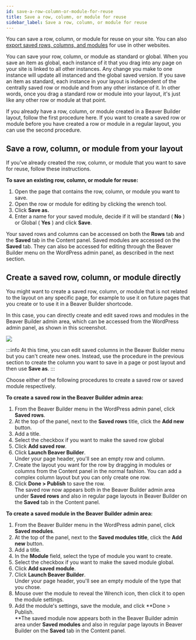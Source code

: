```yaml
---
id: save-a-row-column-or-module-for-reuse
title: Save a row, column, or module for reuse
sidebar_label: Save a row, column, or module for reuse
---
```


You can save a row, column, or module for reuse on your site. You can also
[export saved rows, columns, and modules](/beaver-builder/layouts/templates/export-import-content.md) for use in other websites.

You can save your row, column, or module as standard or global. When you save
an item as global, each instance of it that you drag into any page on your
site is linked to all other instances. Any change you make to one instance
will update all instanced and the global saved version. If you save an item as
standard, each instance in your layout is independent of the centrally saved
row or module and from any other instance of it. In other words, once you drag
a standard row or module into your layout, it's just like any other row or
module at that point.

If you already have a row, column, or module created in a Beaver Builder
layout, follow the first procedure here. If you want to create a saved row or
module before you have created a row or module in a regular layout, you can
use the second procedure.

##  Save a row, column, or module from your layout

If you've already created the row, column, or module that you want to save for
reuse, follow these instructions.

**To save an existing row, column, or module for reuse:**

  1. Open the page that contains the row, column, or module you want to save.
  2. Open the row or module for editing by clicking the wrench tool.
  3. Click **Save as.**
  4. Enter a name for your saved module, decide if it will be standard ( **No** ) or Global ( **Yes** ) and click **Save**.

Your saved rows and columns can be accessed on both the **Rows** tab and the
**Saved** tab in the Content panel. Saved modules are accessed on the
**Saved** tab. They can also be accessed for editing through the Beaver
Builder menu on the WordPress admin panel, as described in the next section.

## Create a saved row, column, or module directly

You might want to create a saved row, column, or module that is not related to
the layout on any specific page, for example to use it on future pages that
you create or to use it in a Beaver Builder shortcode.

In this case, you can directly create and edit saved rows and modules in the
Beaver Builder admin area, which can be accessed from the WordPress admin
panel, as shown in this screenshot.

![](/img/row-columns-save-row-reuse-1.png)

:::info
At this time, you can edit saved columns in the Beaver Builder menu
but you can't create new ones. Instead, use the procedure in the previous
section to create the column you want to save in a page or post layout and
then use **Save as**.
:::

Choose either of the following procedures to create a saved row or saved
module respectively.

**To create a saved row in the Beaver Builder admin area:**

  1. From the Beaver Builder menu in the WordPress admin panel, click **Saved rows**.
  2. At the top of the panel, next to the **Saved rows** title, click the **Add new** button.
  3. Add a title.
  4. Select the checkbox if you want to make the saved row global
  5. Click **Add saved row**.
  6. Click **Launch Beaver Builder**.  
Under your page header, you'll see an empty row and column.
  7. Create the layout you want for the row by dragging in modules or columns from the Content panel in the normal fashion. 
You can add a complex column layout but you can only create one row.
  8. Click **Done > Publish** to save the row.  
The saved row now appears both in the Beaver Builder admin area under **Saved
rows** and also in regular page layouts in Beaver Builder on the **Saved** tab
in the Content panel.

**To create a saved module in the Beaver Builder admin area:**

  1. From the Beaver Builder menu in the WordPress admin panel, click **Saved modules**.
  2. At the top of the panel, next to the **Saved modules title**, click the **Add new** button.
  3. Add a title.
  4. In the **Module** field, select the type of module you want to create.
  5. Select the checkbox if you want to make the saved module global.
  6. Click **Add saved module**.
  7. Click **Launch Beaver Builder**.  
Under your page header, you'll see an empty module of the type that you chose.
  8. Mouse over the module to reveal the Wrench icon, then click it to open the module settings.
  9. Add the module's settings, save the module, and click **Done > Publish.  
**The saved module now appears both in the Beaver Builder admin area under
**Saved modules** and also in regular page layouts in Beaver Builder on the
**Saved** tab in the Content panel.

